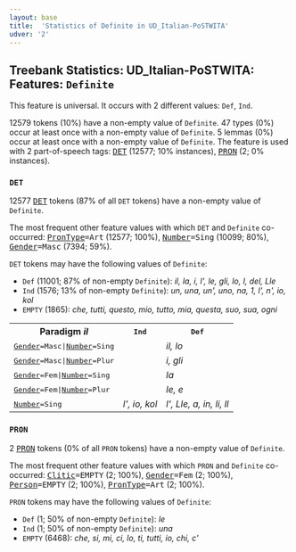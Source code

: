 ```yaml
---
layout: base
title:  'Statistics of Definite in UD_Italian-PoSTWITA'
udver: '2'
---
```


## Treebank Statistics: UD_Italian-PoSTWITA: Features: `Definite`

This feature is universal.
It occurs with 2 different values: `Def`, `Ind`.

12579 tokens (10%) have a non-empty value of `Definite`.
47 types (0%) occur at least once with a non-empty value of `Definite`.
5 lemmas (0%) occur at least once with a non-empty value of `Definite`.
The feature is used with 2 part-of-speech tags: <tt><a href="it_postwita-pos-DET.html">DET</a></tt> (12577; 10% instances), <tt><a href="it_postwita-pos-PRON.html">PRON</a></tt> (2; 0% instances).

### `DET`

12577 <tt><a href="it_postwita-pos-DET.html">DET</a></tt> tokens (87% of all `DET` tokens) have a non-empty value of `Definite`.

The most frequent other feature values with which `DET` and `Definite` co-occurred: <tt><a href="it_postwita-feat-PronType.html">PronType</a></tt><tt>=Art</tt> (12577; 100%), <tt><a href="it_postwita-feat-Number.html">Number</a></tt><tt>=Sing</tt> (10099; 80%), <tt><a href="it_postwita-feat-Gender.html">Gender</a></tt><tt>=Masc</tt> (7394; 59%).

`DET` tokens may have the following values of `Definite`:

* `Def` (11001; 87% of non-empty `Definite`): <em>il, la, i, l', le, gli, lo, l, del, Lle</em>
* `Ind` (1576; 13% of non-empty `Definite`): <em>un, una, un', uno, na, 1, l', n', io, kol</em>
* `EMPTY` (1865): <em>che, tutti, questo, mio, tutto, mia, questa, suo, sua, ogni</em>

<table>
  <tr><th>Paradigm <i>il</i></th><th><tt>Ind</tt></th><th><tt>Def</tt></th></tr>
  <tr><td><tt><tt><a href="it_postwita-feat-Gender.html">Gender</a></tt><tt>=Masc</tt>|<tt><a href="it_postwita-feat-Number.html">Number</a></tt><tt>=Sing</tt></tt></td><td></td><td><em>il, lo</em></td></tr>
  <tr><td><tt><tt><a href="it_postwita-feat-Gender.html">Gender</a></tt><tt>=Masc</tt>|<tt><a href="it_postwita-feat-Number.html">Number</a></tt><tt>=Plur</tt></tt></td><td></td><td><em>i, gli</em></td></tr>
  <tr><td><tt><tt><a href="it_postwita-feat-Gender.html">Gender</a></tt><tt>=Fem</tt>|<tt><a href="it_postwita-feat-Number.html">Number</a></tt><tt>=Sing</tt></tt></td><td></td><td><em>la</em></td></tr>
  <tr><td><tt><tt><a href="it_postwita-feat-Gender.html">Gender</a></tt><tt>=Fem</tt>|<tt><a href="it_postwita-feat-Number.html">Number</a></tt><tt>=Plur</tt></tt></td><td></td><td><em>le, e</em></td></tr>
  <tr><td><tt><tt><a href="it_postwita-feat-Number.html">Number</a></tt><tt>=Sing</tt></tt></td><td><em>l', io, kol</em></td><td><em>l', Lle, a, in, li, ll</em></td></tr>
</table>

### `PRON`

2 <tt><a href="it_postwita-pos-PRON.html">PRON</a></tt> tokens (0% of all `PRON` tokens) have a non-empty value of `Definite`.

The most frequent other feature values with which `PRON` and `Definite` co-occurred: <tt><a href="it_postwita-feat-Clitic.html">Clitic</a></tt><tt>=EMPTY</tt> (2; 100%), <tt><a href="it_postwita-feat-Gender.html">Gender</a></tt><tt>=Fem</tt> (2; 100%), <tt><a href="it_postwita-feat-Person.html">Person</a></tt><tt>=EMPTY</tt> (2; 100%), <tt><a href="it_postwita-feat-PronType.html">PronType</a></tt><tt>=Art</tt> (2; 100%).

`PRON` tokens may have the following values of `Definite`:

* `Def` (1; 50% of non-empty `Definite`): <em>le</em>
* `Ind` (1; 50% of non-empty `Definite`): <em>una</em>
* `EMPTY` (6468): <em>che, si, mi, ci, lo, ti, tutti, io, chi, c'</em>

